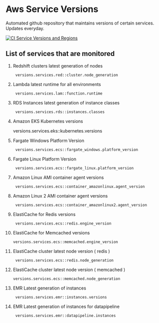 # Aws Service Versions
Automated github repository that maintains versions of certain services. Updates everyday.

[![CI Service Versions and Regions](https://github.com/Aryaman6492/Aws-Service-Versions/actions/workflows/main.yml/badge.svg)](https://github.com/Aryaman6492/Aws-Service-Versions/actions/workflows/main.yml)

## List of services that are monitored
1. Redshift clusters latest generation of nodes

        versions.services.red::cluster.node_generation

1. Lambda latest runtime for all environments

        versions.services.lam::function.runtime

1. RDS Instances latest generation of instance classes

        versions.services.rds::instances.classes

1. Amazon EKS Kubernetes versions

	versions.services.eks::kubernetes.versions

1. Fargate Windows Platform Version
    
        versions.services.ecs::fargate_windows.platform_version

1. Fargate Linux Platform Version

        versions.services.ecs::fargate_linux.platform_version

1. Amazon Linux AMI container agent versions
	
        versions.services.ecs::container_amazonlinux.agent_version

1. Amazon Linux 2 AMI container agent versions
	
        versions.services.ecs::container_amazonlinux2.agent_version

1. ElastiCache for Redis versions

        versions.services.ecs::redis.engine_version

1.	ElastiCache for Memcached versions
	
        versions.services.ecs::memcached.engine_version

1. ElastiCache cluster latest node version ( redis )

        versions.services.ecs::redis.node_generation

1.  ElastiCache cluster latest node version ( memcached )
    
        versions.services.ecs::memcached.node_generation

1. EMR Latest generation of instances

        versions.services.emr::instances.versions

1. EMR Latest generation of instances for datapipeline

        versions.services.emr::datapipeline.instances

